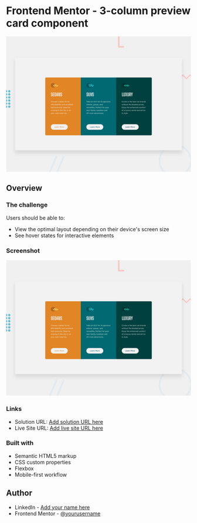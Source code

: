# Frontend Mentor - 3-column preview card component

![Design preview for the 3-column preview card component coding challenge](./design/desktop-preview.jpg)


## Overview

### The challenge

Users should be able to:

- View the optimal layout depending on their device's screen size
- See hover states for interactive elements

### Screenshot

![](./design/desktop-preview.jpg)


### Links

- Solution URL: [Add solution URL here](https://your-solution-url.com)
- Live Site URL: [Add live site URL here](https://your-live-site-url.com)


### Built with

- Semantic HTML5 markup
- CSS custom properties
- Flexbox
- Mobile-first workflow

## Author

- LinkedIn - [Add your name here](https://www.linkedin.com/in/mike-de-sousa/)
- Frontend Mentor - [@yourusername](https://www.frontendmentor.io/profile/yourusername)


